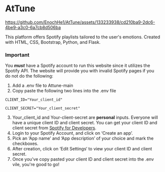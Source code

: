 # AtTune



https://github.com/EnochHe1/AtTune/assets/133233938/cd210ba9-2dc6-4be9-a3c0-6a7cb8d506ba



This platform offers Spotify playlists tailored to the user's emotions. Created with HTML, CSS, Bootstrap, Python, and Flask.

### Important

You ***must*** have a Spotify account to run this website since it utilizes the Spotify API. The website will provide you with invalid Spotify pages if you do not do the following:

1. Add a .env file to Attune-main
2. Copy paste the following two lines into the .env file

`CLIENT_ID="Your_client_id"`

`CLIENT_SECRET="Your_client_secret"`

3. Your_client_id and Your-client-secret are **personal** inputs. Everyone will have a unique client ID and client secret. You can get your client ID and client secret from [Spotify for Developers](https://developer.spotify.com/dashboard/applications).
4. Login to your Spotify Account, and click on ‘Create an app’.
5. Pick an ‘App name’ and ‘App description’ of your choice and mark the checkboxes.
6. After creation, click on ‘Edit Settings‘ to view your client ID and client secret.
7. Once you've copy pasted your client ID and client secret into the .env vile, you're good to go!
